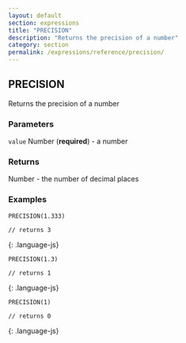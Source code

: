 ```yaml
---
layout: default
section: expressions
title: "PRECISION"
description: "Returns the precision of a number"
category: section
permalink: /expressions/reference/precision/
---
```


## PRECISION

Returns the precision of a number

### Parameters

`value` Number (__required__) - a number

### Returns

Number - the number of decimal places

### Examples

~~~
PRECISION(1.333)

// returns 3
~~~
{: .language-js}


~~~
PRECISION(1.3)

// returns 1
~~~
{: .language-js}


~~~
PRECISION(1)

// returns 0
~~~
{: .language-js}